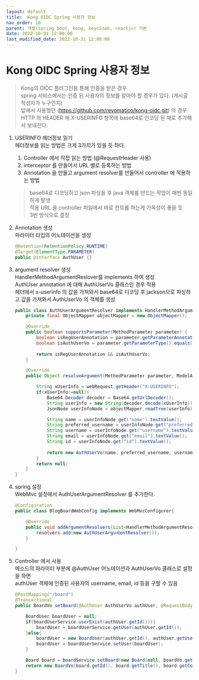 ```yaml
---
layout: default
title:  Kong OIDC Spring 사용자 정보           
nav_order: 10 
parent: 개발(spring boot, kong, keycloak, reactjs) 기본
date: 2022-10-31 12:00:00
last_modified_date: 2022-10-31 12:00:00
---
```


# Kong OIDC Spring 사용자 정보       

> Kong의 OIDC 플러그인을 통해 인증을 받은 경우     
> spring 서비스에서는 인증 된 사용자의 정보를 알아야 할 경우가 있다. (게시글 작성자가 누구인지)   
> 앞에서 사용했던 (https://github.com/revomatico/kong-oidc.git) 의 경우    
> HTTP 의 HEADER 에 X-USERINFO 항목에 base64로 인코딩 된 채로 추가해서 보내진다.    

1. USERINFO 헤더정보 읽기   
    헤더정보를 읽는 방법은 크게 3가지가 있을 듯 하다.    
    1. Controller 에서 직접 읽는 방법 (@RequestHeader 사용)    
    2. interceptor 를 만들어서 URL 별로 등록하는 방법   
    3. Annotation 을 만들고 argument resolver를 만들어서 controller 에 적용하는 방법    

    > base64로 디코딩하고 json 파싱을 후 java 객체를 만드는 작업이 매번 동일하게 발생   
    > 적용 URL 을 controller 파일에서 바로 컨트롤 하는게 가독성이 좋을 듯   
    > 3번 방식으로 결정   

2. Annotation 생성   
    파라미터 타입의 어노테이션을 생성   
    ```java
    @Retention(RetentionPolicy.RUNTIME)
    @Target(ElementType.PARAMETER)
    public @interface AuthUser {}
    ```

3. argument resolver 생성   
    HandlerMethodArgumentReslover를 implements 하여 생성   
    AuthUser annotation 에 대해 AuthUserVo 클래스인 경우 적용   
    헤더에서 x-userinfo 의 값을 가져와서 base64로 디코딩 후 jackson으로 파싱하고 값을 가져와서 AuthUserVo 의 객체를 생성   

    ```java
    public class AuthUserArgumentResolver implements HandlerMethodArgumentResolver{
        private final ObjectMapper objectMapper = new ObjectMapper();

        @Override
        public boolean supportsParameter(MethodParameter parameter) {
            boolean isRegUserAnnotation = parameter.getParameterAnnotation(AuthUser.class) != null;
            boolean isAuthUserVo = parameter.getParameterType().equals(AuthUserVo.class);
        
            return isRegUserAnnotation && isAuthUserVo;
        }

        @Override
        public Object resolveArgument(MethodParameter parameter, ModelAndViewContainer mavContainer, NativeWebRequest webRequest, WebDataBinderFactory binderFactory) throws Exception {

            String xUserInfo = webRequest.getHeader("X-USERINFO");
            if(xUserInfo!=null){
                Base64.Decoder decoder = Base64.getUrlDecoder();
                String userInfo = new String(decoder.decode(xUserInfo));
                JsonNode userInfoNode = objectMapper.readTree(userInfo);

                String name = userInfoNode.get("name").textValue();
                String preferred_username = userInfoNode.get("preferred_username").textValue();
                String username = userInfoNode.get("username").textValue();
                String email = userInfoNode.get("email").textValue();
                String id = userInfoNode.get("id").textValue();
                
                return new AuthUserVo(name, preferred_username, username, email, id);
            }
            return null;
        }
    }
    ```

4. spring 설정   
    WebMvc 설정에서 AuthUserArgumentResolver 를 추가한다.    
    ```java
    @Configuration
    public class BlogBoardWebConfig implements WebMvcConfigurer{

        @Override
        public void addArgumentResolvers(List<HandlerMethodArgumentResolver> resolvers){
            resolvers.add(new AuthUserArgu서entResolver());
        }

    }
    ```

5. Controller 에서 사용    
    메소드의 파라미터 부분에 @AuthUser 어노테이션과 AuthUserVo 클래스로 설정을 하면   
    authUser 객체에 인증된 사용자의 username, email, id 등을 구할 수 있음   
    ```java
    @PostMapping("/board")
    @Transactional
    public BoardVo setBoard(@AuthUser AuthUserVo authUser, @RequestBody BoardVo boardVo){

        BoardUser boardUser = null;
        if(boardUserService.userExist(authUser.getId())){
            boardUser = boardUserService.getUser(authUser.getId());
        }else{
            boardUser = new BoardUser(authUser.getId(), authUser.getUsername(), authUser.getName(), authUser.getPreferred_username(), authUser.getEmail());
            boardUser = boardUserService.setUser(boardUser);
        }

        Board board = boardService.setBoard(new Board(null, boardVo.getTitle(), boardVo.getContent(), boardUser));
        return new BoardVo(board.getId(), board.getTitle(), board.getContent(), board.getBoardUser()!=null?board.getBoardUser().getUsername():null);
    }
    ```